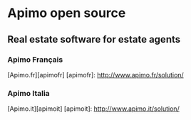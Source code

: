 Apimo open source
=================

Real estate software for estate agents
--------------------------------------

### Apimo Français ###
[Apimo.fr][apimofr]
[apimofr]: http://www.apimo.fr/solution/

### Apimo Italia ###
[Apimo.it][apimoit]
[apimoit]: http://www.apimo.it/solution/